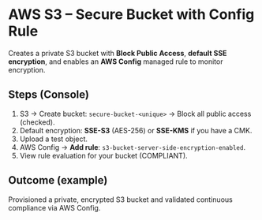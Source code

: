 # AWS S3 – Secure Bucket with Config Rule

Creates a private S3 bucket with **Block Public Access**, **default SSE encryption**, and enables an **AWS Config** managed rule to monitor encryption.

## Steps (Console)
1. S3 → Create bucket: `secure-bucket-<unique>` → Block all public access (checked).
2. Default encryption: **SSE-S3** (AES-256) or **SSE-KMS** if you have a CMK.
3. Upload a test object.
4. AWS Config → **Add rule**: `s3-bucket-server-side-encryption-enabled`.
5. View rule evaluation for your bucket (COMPLIANT).

## Outcome (example)
Provisioned a private, encrypted S3 bucket and validated continuous compliance via AWS Config.
